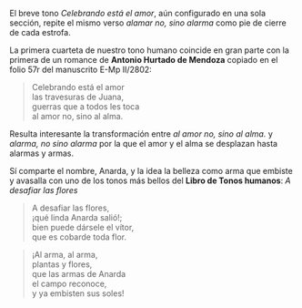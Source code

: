 El breve tono *Celebrando está el amor*, aún configurado en una sola
sección, repite el mismo verso *alamar no, sino alarma* como pie de
cierre de cada estrofa.

La primera cuarteta de nuestro tono humano coincide en gran parte con la
primera de un romance de **Antonio Hurtado de Mendoza** copiado en el
folio 57r del manuscrito E-Mp II/2802:

> Celebrando está el amor\
> las travesuras de Juana,\
> guerras que a todos les toca\
> al amor no, sino al alma.

Resulta interesante la transformación entre *al amor no, sino al alma.*
y *alarma, no sino alarma* por la que el amor y el alma se desplazan
hasta alarmas y armas.

Sí comparte el nombre, Anarda, y la idea la belleza como arma
que embiste y avasalla con uno de los tonos más bellos del **Libro
de Tonos humanos**: *A desafiar las flores*

> A desafiar las flores,\
> ¡qué linda Anarda salió!;\
> bien puede dársele el vítor,\
> que es cobarde toda flor.

> ¡Al arma, al arma,\
> plantas y flores,\
> que las armas de Anarda\
> el campo reconoce,\
> y ya embisten sus soles!
